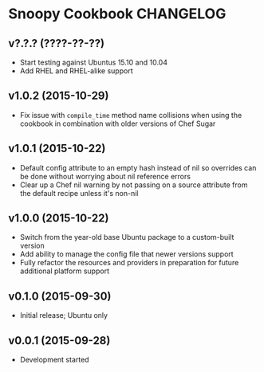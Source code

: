 Snoopy Cookbook CHANGELOG
=========================

v?.?.? (????-??-??)
-------------------
- Start testing against Ubuntus 15.10 and 10.04
- Add RHEL and RHEL-alike support

v1.0.2 (2015-10-29)
-------------------
- Fix issue with `compile_time` method name collisions when using the cookbook
  in combination with older versions of Chef Sugar

v1.0.1 (2015-10-22)
-------------------
- Default config attribute to an empty hash instead of nil so overrides can be
  done without worrying about nil reference errors
- Clear up a Chef nil warning by not passing on a source attribute from the
  default recipe unless it's non-nil

v1.0.0 (2015-10-22)
-------------------
- Switch from the year-old base Ubuntu package to a custom-built version
- Add ability to manage the config file that newer versions support
- Fully refactor the resources and providers in preparation for future
  additional platform support

v0.1.0 (2015-09-30)
-------------------
- Initial release; Ubuntu only

v0.0.1 (2015-09-28)
-------------------
- Development started

